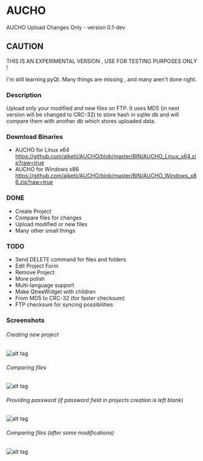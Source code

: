 AUCHO
=====

AUCHO Upload Changes Only - version 0.1-dev

## CAUTION
THIS IS AN EXPERIMENTAL VERSION , USE FOR TESTING PURPOSES ONLY !

I'm still learning pyQt. Many things are missing , and many aren't done right.

### Description
Upload only your modified and new files on FTP.
It uses MD5 (in next version will be changed to CRC-32) to store hash in sqlite db and will compare them with another db which stores uploaded data.

### Download Binaries
* AUCHO for Linux x64 https://github.com/alketii/AUCHO/blob/master/BIN/AUCHO_Linux_x64.zip?raw=true
* AUCHO for Windows x86 https://github.com/alketii/AUCHO/blob/master/BIN/AUCHO_Windows_x86.zip?raw=true

### DONE
* Create Project
* Compare files for changes
* Upload modified or new files
* Many other small things

### TODO
* Send DELETE command for files and folders
* Edit Project Form
* Remove Project
* More polish
* Multi-language support
* Make QtreeWidget with children
* From MD5 to CRC-32 (for faster checksum)
* FTP checksum for syncing possibilities

### Screenshots
###### Creating new project
![alt tag](https://i.imgur.com/1KmpYE5.png)
###### Comparing files
![alt tag](https://i.imgur.com/PiCHB4L.png)
###### Providing password (if password field in projects creation is left blank)
![alt tag](https://i.imgur.com/KQtGaKu.png)
###### Comparing files (after some modifications)
![alt tag](https://i.imgur.com/7fcpp2e.png)

